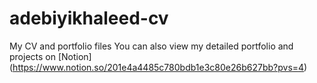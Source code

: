# adebiyikhaleed-cv
My CV and portfolio files
You can also view my detailed portfolio and projects on [Notion] (https://www.notion.so/201e4a4485c780bdb1e3c80e26b627bb?pvs=4)
